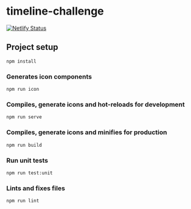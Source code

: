 # timeline-challenge

[![Netlify Status](https://api.netlify.com/api/v1/badges/ffe56585-a8da-415f-8a2d-70dc066976b2/deploy-status)](https://app.netlify.com/sites/desafio-timeline/deploys)

## Project setup
```
npm install
```

### Generates icon components
```
npm run icon
```

### Compiles, generate icons and hot-reloads for development
```
npm run serve
```

### Compiles, generate icons and minifies for production
```
npm run build
```

### Run unit tests
```
npm run test:unit
```

### Lints and fixes files
```
npm run lint
```
